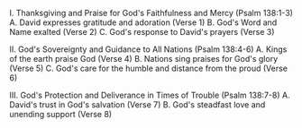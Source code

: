 I. Thanksgiving and Praise for God's Faithfulness and Mercy (Psalm 138:1-3)
    A. David expresses gratitude and adoration (Verse 1)
    B. God's Word and Name exalted (Verse 2)
    C. God's response to David's prayers (Verse 3)

II. God's Sovereignty and Guidance to All Nations (Psalm 138:4-6)
    A. Kings of the earth praise God (Verse 4)
    B. Nations sing praises for God's glory (Verse 5)
    C. God's care for the humble and distance from the proud (Verse 6)

III. God's Protection and Deliverance in Times of Trouble (Psalm 138:7-8)
    A. David's trust in God's salvation (Verse 7)
    B. God's steadfast love and unending support (Verse 8)